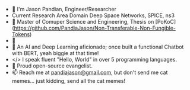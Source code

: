 - 👋 I'm Jason Pandian, Engineer/Researcher
-  Current Research Area Domain Deep Space Networks, SPICE, ns3
- 💾 Master of Comuper Science and Engineering, Thesis on [PoKoC] (https://github.com/PandiaJason/Non-Transferable-Non-Fungible-Tokens)
- 🌊 
- 🤖 An AI and Deep Learning aficionado; once built a functional Chatbot with BERT, yeah biggie at that time!
- </> I speak fluent "Hello, World" in over 5 programming languages.
- 🐧 Proud open-source evangelist.
- 📫 Reach me at pandiajason@gmail.com, but don't send me cat memes... just kidding, send all the cat memes!
  
<!---
PandiaJason/PandiaJason is a ✨ special ✨ repository because its `README.md` (this file) appears on your GitHub profile.
You can click the Preview link to take a look at your changes.
--->
